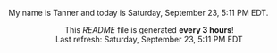 My name is Tanner and today is Saturday, September 23, 5:11 PM EDT.

<p align="center">This <i>README</i> file is generated <b>every 3 hours</b>!</br>Last refresh: Saturday, September 23, 5:11 PM EDT<br /></p>
